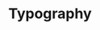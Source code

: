 ---
tags: component
title: Typography
layout: default
intro:
url_uswds: https://designsystem.digital.gov/components/typography
url_uswds_usage:
nice_uswds: Typography component
description_uswds: ''
url_honeycrisp:
nice_honeycrisp:
description_honeycrisp: ''
---